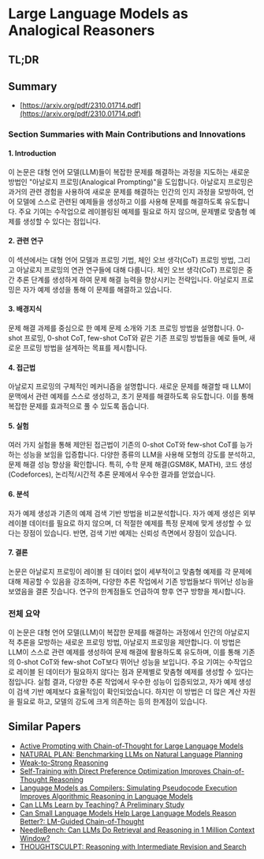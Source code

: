 # Large Language Models as Analogical Reasoners
## TL;DR
## Summary
- [https://arxiv.org/pdf/2310.01714.pdf](https://arxiv.org/pdf/2310.01714.pdf)

### Section Summaries with Main Contributions and Innovations

#### 1. Introduction
이 논문은 대형 언어 모델(LLM)들이 복잡한 문제를 해결하는 과정을 지도하는 새로운 방법인 "아날로지 프로밍(Analogical Prompting)"을 도입합니다. 아날로지 프로밍은 과거의 관련 경험을 사용하여 새로운 문제를 해결하는 인간의 인지 과정을 모방하여, 언어 모델에 스스로 관련된 예제들을 생성하고 이를 사용해 문제를 해결하도록 유도합니다. 주요 기여는 수작업으로 레이블링된 예제를 필요로 하지 않으며, 문제별로 맞춤형 예제를 생성할 수 있다는 점입니다.

#### 2. 관련 연구
이 섹션에서는 대형 언어 모델과 프로밍 기법, 체인 오브 생각(CoT) 프로밍 방법, 그리고 아날로지 프로밍의 연관 연구들에 대해 다룹니다. 체인 오브 생각(CoT) 프로밍은 중간 추론 단계를 생성하게 하여 문제 해결 능력을 향상시키는 전략입니다. 아날로지 프로밍은 자가 예제 생성을 통해 이 문제를 해결하고 있습니다.

#### 3. 배경지식
문제 해결 과제를 중심으로 한 예제 문제 소개와 기초 프로밍 방법을 설명합니다. 0-shot 프로밍, 0-shot CoT, few-shot CoT와 같은 기존 프로밍 방법들을 예로 들며, 새로운 프로밍 방법을 설계하는 목표를 제시합니다.

#### 4. 접근법
아날로지 프로밍의 구체적인 메커니즘을 설명합니다. 새로운 문제를 해결할 때 LLM이 문맥에서 관련 예제를 스스로 생성하고, 초기 문제를 해결하도록 유도합니다. 이를 통해 복잡한 문제를 효과적으로 풀 수 있도록 돕습니다.

#### 5. 실험
여러 가지 실험을 통해 제안된 접근법이 기존의 0-shot CoT와 few-shot CoT를 능가하는 성능을 보임을 입증합니다. 다양한 종류의 LLM을 사용해 모형의 강도를 분석하고, 문제 해결 성능 향상을 확인합니다. 특히, 수학 문제 해결(GSM8K, MATH), 코드 생성(Codeforces), 논리적/시간적 추론 문제에서 우수한 결과를 얻었습니다.

#### 6. 분석
자가 예제 생성과 기존의 예제 검색 기반 방법을 비교분석합니다. 자가 예제 생성은 외부 레이블 데이터를 필요로 하지 않으며, 더 적절한 예제를 특정 문제에 맞게 생성할 수 있다는 장점이 있습니다. 반면, 검색 기반 예제는 신뢰성 측면에서 장점이 있습니다.

#### 7. 결론
논문은 아날로지 프로밍이 레이블 된 데이터 없이 세부적이고 맞춤형 예제를 각 문제에 대해 제공할 수 있음을 강조하며, 다양한 추론 작업에서 기존 방법들보다 뛰어난 성능을 보였음을 결론 짓습니다. 연구의 한계점들도 언급하여 향후 연구 방향을 제시합니다.

### 전체 요약
이 논문은 대형 언어 모델(LLM)이 복잡한 문제를 해결하는 과정에서 인간의 아날로지 적 추론을 모방하는 새로운 프로밍 방법, 아날로지 프로밍을 제안합니다. 이 방법은 LLM이 스스로 관련 예제를 생성하여 문제 해결에 활용하도록 유도하며, 이를 통해 기존의 0-shot CoT와 few-shot CoT보다 뛰어난 성능을 보입니다. 주요 기여는 수작업으로 레이블 된 데이터가 필요하지 않다는 점과 문제별로 맞춤형 예제를 생성할 수 있다는 점입니다. 실험 결과, 다양한 추론 작업에서 우수한 성능이 입증되었고, 자가 예제 생성이 검색 기반 예제보다 효율적임이 확인되었습니다. 하지만 이 방법은 더 많은 계산 자원을 필요로 하고, 모델의 강도에 크게 의존하는 등의 한계점이 있습니다.

## Similar Papers
- [Active Prompting with Chain-of-Thought for Large Language Models](2302.12246.md)
- [NATURAL PLAN: Benchmarking LLMs on Natural Language Planning](2406.04520.md)
- [Weak-to-Strong Reasoning](2407.13647.md)
- [Self-Training with Direct Preference Optimization Improves Chain-of-Thought Reasoning](2407.18248.md)
- [Language Models as Compilers: Simulating Pseudocode Execution Improves Algorithmic Reasoning in Language Models](2404.02575.md)
- [Can LLMs Learn by Teaching? A Preliminary Study](2406.14629.md)
- [Can Small Language Models Help Large Language Models Reason Better?: LM-Guided Chain-of-Thought](2404.03414.md)
- [NeedleBench: Can LLMs Do Retrieval and Reasoning in 1 Million Context Window?](2407.11963.md)
- [THOUGHTSCULPT: Reasoning with Intermediate Revision and Search](2404.05966.md)
